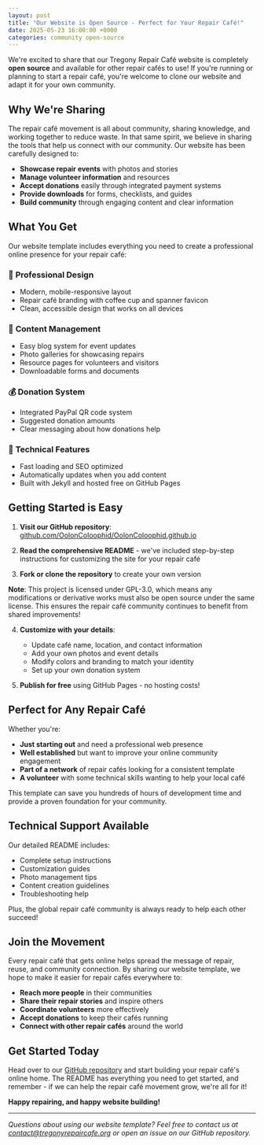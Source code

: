 ```yaml
---
layout: post
title: "Our Website is Open Source - Perfect for Your Repair Café!"
date: 2025-05-23 16:00:00 +0000
categories: community open-source
---
```


We're excited to share that our Tregony Repair Café website is completely **open source** and available for other repair cafés to use! If you're running or planning to start a repair café, you're welcome to clone our website and adapt it for your own community.

## Why We're Sharing

The repair café movement is all about community, sharing knowledge, and working together to reduce waste. In that same spirit, we believe in sharing the tools that help us connect with our community. Our website has been carefully designed to:

- **Showcase repair events** with photos and stories
- **Manage volunteer information** and resources
- **Accept donations** easily through integrated payment systems
- **Provide downloads** for forms, checklists, and guides
- **Build community** through engaging content and clear information

## What You Get

Our website template includes everything you need to create a professional online presence for your repair café:

### 🎨 **Professional Design**
- Modern, mobile-responsive layout
- Repair café branding with coffee cup and spanner favicon
- Clean, accessible design that works on all devices

### 📝 **Content Management**
- Easy blog system for event updates
- Photo galleries for showcasing repairs
- Resource pages for volunteers and visitors
- Downloadable forms and documents

### 💰 **Donation System**
- Integrated PayPal QR code system
- Suggested donation amounts
- Clear messaging about how donations help

### 🔧 **Technical Features**
- Fast loading and SEO optimized
- Automatically updates when you add content
- Built with Jekyll and hosted free on GitHub Pages

## Getting Started is Easy

1. **Visit our GitHub repository**: [github.com/OolonColoophid/OolonColoophid.github.io](https://github.com/OolonColoophid/OolonColoophid.github.io)

2. **Read the comprehensive README** - we've included step-by-step instructions for customizing the site for your repair café

3. **Fork or clone the repository** to create your own version

**Note**: This project is licensed under GPL-3.0, which means any modifications or derivative works must also be open source under the same license. This ensures the repair café community continues to benefit from shared improvements!

4. **Customize with your details**:
   - Update café name, location, and contact information
   - Add your own photos and event details
   - Modify colors and branding to match your identity
   - Set up your own donation system

5. **Publish for free** using GitHub Pages - no hosting costs!

## Perfect for Any Repair Café

Whether you're:
- **Just starting out** and need a professional web presence
- **Well established** but want to improve your online community engagement
- **Part of a network** of repair cafés looking for a consistent template
- **A volunteer** with some technical skills wanting to help your local café

This template can save you hundreds of hours of development time and provide a proven foundation for your community.

## Technical Support Available

Our detailed README includes:
- Complete setup instructions
- Customization guides
- Photo management tips
- Content creation guidelines
- Troubleshooting help

Plus, the global repair café community is always ready to help each other succeed!

## Join the Movement

Every repair café that gets online helps spread the message of repair, reuse, and community connection. By sharing our website template, we hope to make it easier for repair cafés everywhere to:

- **Reach more people** in their communities
- **Share their repair stories** and inspire others
- **Coordinate volunteers** more effectively
- **Accept donations** to keep their cafés running
- **Connect with other repair cafés** around the world

## Get Started Today

Head over to our [GitHub repository](https://github.com/OolonColoophid/OolonColoophid.github.io) and start building your repair café's online home. The README has everything you need to get started, and remember - if we can help the repair café movement grow, we're all for it!

**Happy repairing, and happy website building!**

---

*Questions about using our website template? Feel free to contact us at [contact@tregonyrepaircafe.org](mailto:contact@tregonyrepaircafe.org) or open an issue on our GitHub repository.*